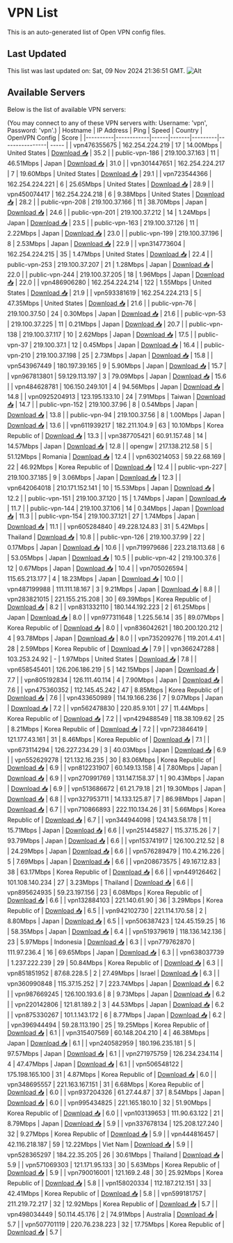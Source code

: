# VPN List

This is an auto-generated list of Open VPN config files.

## Last Updated

This list was last updated on: Sat, 09 Nov 2024 21:36:51 GMT.
![Alt](https://repobeats.axiom.co/api/embed/186b98318ef1479477931607c1ad7d823f12451f.svg "Repobeats analytics image")

## Available Servers

Below is the list of available VPN servers:

(You may connect to any of these VPN servers with: Username: 'vpn', Password: 'vpn'.)
| Hostname | IP Address | Ping | Speed | Country | OpenVPN Config | Score |
|----------|------------|------|-------|---------|----------------| ----- |
| vpn476355675 | 162.254.224.219 | 17 | 14.00Mbps | United States | [Download 📥](./configs/server_0_US.ovpn) | 35.2 |
| public-vpn-186 | 219.100.37.163 | 11 | 46.51Mbps | Japan | [Download 📥](./configs/server_1_JP.ovpn) | 31.0 |
| vpn301447651 | 162.254.224.217 | 7 | 19.60Mbps | United States | [Download 📥](./configs/server_2_US.ovpn) | 29.1 |
| vpn723544366 | 162.254.224.221 | 6 | 25.65Mbps | United States | [Download 📥](./configs/server_3_US.ovpn) | 28.9 |
| vpn450074417 | 162.254.224.218 | 6 | 9.38Mbps | United States | [Download 📥](./configs/server_4_US.ovpn) | 28.2 |
| public-vpn-208 | 219.100.37.166 | 11 | 38.70Mbps | Japan | [Download 📥](./configs/server_5_JP.ovpn) | 24.6 |
| public-vpn-201 | 219.100.37.212 | 14 | 1.24Mbps | Japan | [Download 📥](./configs/server_6_JP.ovpn) | 23.5 |
| public-vpn-163 | 219.100.37.126 | 11 | 2.22Mbps | Japan | [Download 📥](./configs/server_7_JP.ovpn) | 23.0 |
| public-vpn-199 | 219.100.37.196 | 8 | 2.53Mbps | Japan | [Download 📥](./configs/server_8_JP.ovpn) | 22.9 |
| vpn314773604 | 162.254.224.215 | 35 | 1.47Mbps | United States | [Download 📥](./configs/server_9_US.ovpn) | 22.4 |
| public-vpn-253 | 219.100.37.207 | 21 | 1.28Mbps | Japan | [Download 📥](./configs/server_10_JP.ovpn) | 22.0 |
| public-vpn-244 | 219.100.37.205 | 18 | 1.96Mbps | Japan | [Download 📥](./configs/server_11_JP.ovpn) | 22.0 |
| vpn486906280 | 162.254.224.214 | 122 | 1.55Mbps | United States | [Download 📥](./configs/server_12_US.ovpn) | 21.9 |
| vpn593381619 | 162.254.224.213 | 5 | 47.35Mbps | United States | [Download 📥](./configs/server_13_US.ovpn) | 21.6 |
| public-vpn-76 | 219.100.37.50 | 24 | 0.30Mbps | Japan | [Download 📥](./configs/server_14_JP.ovpn) | 21.6 |
| public-vpn-53 | 219.100.37.225 | 11 | 0.21Mbps | Japan | [Download 📥](./configs/server_15_JP.ovpn) | 20.7 |
| public-vpn-138 | 219.100.37.117 | 10 | 2.62Mbps | Japan | [Download 📥](./configs/server_16_JP.ovpn) | 17.5 |
| public-vpn-37 | 219.100.37.1 | 12 | 0.45Mbps | Japan | [Download 📥](./configs/server_17_JP.ovpn) | 16.4 |
| public-vpn-210 | 219.100.37.198 | 25 | 2.73Mbps | Japan | [Download 📥](./configs/server_18_JP.ovpn) | 15.8 |
| vpn543967449 | 180.197.39.165 | 9 | 5.90Mbps | Japan | [Download 📥](./configs/server_19_JP.ovpn) | 15.7 |
| vpn967813801 | 59.129.113.197 | 3 | 79.09Mbps | Japan | [Download 📥](./configs/server_20_JP.ovpn) | 15.6 |
| vpn484628781 | 106.150.249.101 | 4 | 94.56Mbps | Japan | [Download 📥](./configs/server_21_JP.ovpn) | 14.8 |
| vpn0925204913 | 123.195.133.10 | 24 | 7.91Mbps | Taiwan | [Download 📥](./configs/server_22_TW.ovpn) | 14.7 |
| public-vpn-152 | 219.100.37.96 | 8 | 0.54Mbps | Japan | [Download 📥](./configs/server_23_JP.ovpn) | 13.8 |
| public-vpn-94 | 219.100.37.56 | 8 | 1.00Mbps | Japan | [Download 📥](./configs/server_24_JP.ovpn) | 13.6 |
| vpn611939217 | 182.211.104.9 | 63 | 10.10Mbps | Korea Republic of | [Download 📥](./configs/server_25_KR.ovpn) | 13.3 |
| vpn387705421 | 60.91.157.48 | 14 | 14.57Mbps | Japan | [Download 📥](./configs/server_26_JP.ovpn) | 12.8 |
| opengw | 217.138.212.58 | 5 | 51.12Mbps | Romania | [Download 📥](./configs/server_27_RO.ovpn) | 12.4 |
| vpn630214053 | 59.22.68.169 | 22 | 46.92Mbps | Korea Republic of | [Download 📥](./configs/server_28_KR.ovpn) | 12.4 |
| public-vpn-227 | 219.100.37.185 | 9 | 3.06Mbps | Japan | [Download 📥](./configs/server_29_JP.ovpn) | 12.3 |
| vpn642064018 | 210.171.152.141 | 10 | 15.53Mbps | Japan | [Download 📥](./configs/server_30_JP.ovpn) | 12.2 |
| public-vpn-151 | 219.100.37.120 | 15 | 1.74Mbps | Japan | [Download 📥](./configs/server_31_JP.ovpn) | 11.7 |
| public-vpn-144 | 219.100.37.106 | 14 | 0.34Mbps | Japan | [Download 📥](./configs/server_32_JP.ovpn) | 11.3 |
| public-vpn-154 | 219.100.37.121 | 27 | 1.74Mbps | Japan | [Download 📥](./configs/server_33_JP.ovpn) | 11.1 |
| vpn605284840 | 49.228.124.83 | 31 | 5.42Mbps | Thailand | [Download 📥](./configs/server_34_TH.ovpn) | 10.8 |
| public-vpn-126 | 219.100.37.99 | 22 | 0.17Mbps | Japan | [Download 📥](./configs/server_35_JP.ovpn) | 10.6 |
| vpn719979686 | 223.218.113.68 | 6 | 53.05Mbps | Japan | [Download 📥](./configs/server_36_JP.ovpn) | 10.5 |
| public-vpn-42 | 219.100.37.6 | 12 | 0.67Mbps | Japan | [Download 📥](./configs/server_37_JP.ovpn) | 10.4 |
| vpn705026594 | 115.65.213.177 | 4 | 18.23Mbps | Japan | [Download 📥](./configs/server_38_JP.ovpn) | 10.0 |
| vpn487199988 | 111.111.18.167 | 3 | 9.21Mbps | Japan | [Download 📥](./configs/server_39_JP.ovpn) | 8.8 |
| vpn283821015 | 221.155.215.208 | 30 | 69.39Mbps | Korea Republic of | [Download 📥](./configs/server_40_KR.ovpn) | 8.2 |
| vpn831332110 | 180.144.192.223 | 2 | 61.25Mbps | Japan | [Download 📥](./configs/server_41_JP.ovpn) | 8.0 |
| vpn977311648 | 1.225.56.14 | 35 | 89.07Mbps | Korea Republic of | [Download 📥](./configs/server_42_KR.ovpn) | 8.0 |
| vpn836042621 | 180.200.120.212 | 4 | 93.78Mbps | Japan | [Download 📥](./configs/server_43_JP.ovpn) | 8.0 |
| vpn735209276 | 119.201.4.41 | 28 | 2.59Mbps | Korea Republic of | [Download 📥](./configs/server_44_KR.ovpn) | 7.9 |
| vpn366247288 | 103.253.24.92 | - | 1.97Mbps | United States | [Download 📥](./configs/server_45_US.ovpn) | 7.8 |
| vpn658545401 | 126.206.186.219 | 5 | 142.15Mbps | Japan | [Download 📥](./configs/server_46_JP.ovpn) | 7.7 |
| vpn805192834 | 126.111.40.114 | 4 | 7.90Mbps | Japan | [Download 📥](./configs/server_47_JP.ovpn) | 7.6 |
| vpn475360352 | 112.145.45.242 | 47 | 8.85Mbps | Korea Republic of | [Download 📥](./configs/server_48_KR.ovpn) | 7.6 |
| vpn433650989 | 114.19.166.236 | 7 | 9.07Mbps | Japan | [Download 📥](./configs/server_49_JP.ovpn) | 7.2 |
| vpn562478830 | 220.85.9.101 | 27 | 11.44Mbps | Korea Republic of | [Download 📥](./configs/server_50_KR.ovpn) | 7.2 |
| vpn429488549 | 118.38.109.62 | 25 | 8.21Mbps | Korea Republic of | [Download 📥](./configs/server_51_KR.ovpn) | 7.2 |
| vpn723846419 | 121.177.43.161 | 31 | 8.46Mbps | Korea Republic of | [Download 📥](./configs/server_52_KR.ovpn) | 7.1 |
| vpn673114294 | 126.227.234.29 | 3 | 40.03Mbps | Japan | [Download 📥](./configs/server_53_JP.ovpn) | 6.9 |
| vpn552629278 | 121.132.16.235 | 30 | 83.06Mbps | Korea Republic of | [Download 📥](./configs/server_54_KR.ovpn) | 6.9 |
| vpn812231907 | 60.149.13.158 | 4 | 7.80Mbps | Japan | [Download 📥](./configs/server_55_JP.ovpn) | 6.9 |
| vpn270991769 | 131.147.158.37 | 1 | 90.43Mbps | Japan | [Download 📥](./configs/server_56_JP.ovpn) | 6.9 |
| vpn513686672 | 61.21.79.18 | 21 | 19.30Mbps | Japan | [Download 📥](./configs/server_57_JP.ovpn) | 6.8 |
| vpn327953711 | 14.133.125.87 | 7 | 86.98Mbps | Japan | [Download 📥](./configs/server_58_JP.ovpn) | 6.7 |
| vpn710866893 | 222.110.134.26 | 31 | 5.66Mbps | Korea Republic of | [Download 📥](./configs/server_59_KR.ovpn) | 6.7 |
| vpn344944098 | 124.143.58.178 | 11 | 15.71Mbps | Japan | [Download 📥](./configs/server_60_JP.ovpn) | 6.6 |
| vpn251445827 | 115.37.15.26 | 7 | 93.79Mbps | Japan | [Download 📥](./configs/server_61_JP.ovpn) | 6.6 |
| vpn153741917 | 126.100.212.52 | 8 | 24.29Mbps | Japan | [Download 📥](./configs/server_62_JP.ovpn) | 6.6 |
| vpn576289479 | 110.4.216.226 | 5 | 7.69Mbps | Japan | [Download 📥](./configs/server_63_JP.ovpn) | 6.6 |
| vpn208673575 | 49.167.12.83 | 38 | 63.17Mbps | Korea Republic of | [Download 📥](./configs/server_64_KR.ovpn) | 6.6 |
| vpn449126462 | 101.108.140.234 | 27 | 3.23Mbps | Thailand | [Download 📥](./configs/server_65_TH.ovpn) | 6.6 |
| vpn895624935 | 59.23.197.156 | 23 | 6.08Mbps | Korea Republic of | [Download 📥](./configs/server_66_KR.ovpn) | 6.6 |
| vpn132884103 | 221.140.61.90 | 36 | 3.29Mbps | Korea Republic of | [Download 📥](./configs/server_67_KR.ovpn) | 6.5 |
| vpn942102730 | 221.114.170.58 | 2 | 8.80Mbps | Japan | [Download 📥](./configs/server_68_JP.ovpn) | 6.5 |
| vpn506387423 | 124.45.159.25 | 16 | 58.35Mbps | Japan | [Download 📥](./configs/server_69_JP.ovpn) | 6.4 |
| vpn519379619 | 118.136.142.136 | 23 | 5.97Mbps | Indonesia | [Download 📥](./configs/server_70_ID.ovpn) | 6.3 |
| vpn779762870 | 111.97.236.4 | 16 | 69.65Mbps | Japan | [Download 📥](./configs/server_71_JP.ovpn) | 6.3 |
| vpn638037739 | 1.237.222.239 | 29 | 50.84Mbps | Korea Republic of | [Download 📥](./configs/server_72_KR.ovpn) | 6.3 |
| vpn851851952 | 87.68.228.5 | 2 | 27.49Mbps | Israel | [Download 📥](./configs/server_73_IL.ovpn) | 6.3 |
| vpn360990848 | 115.37.15.252 | 7 | 223.74Mbps | Japan | [Download 📥](./configs/server_74_JP.ovpn) | 6.2 |
| vpn987669245 | 126.100.193.6 | 8 | 9.73Mbps | Japan | [Download 📥](./configs/server_75_JP.ovpn) | 6.2 |
| vpn220142806 | 121.81.189.2 | 3 | 44.53Mbps | Japan | [Download 📥](./configs/server_76_JP.ovpn) | 6.2 |
| vpn875330267 | 101.1.143.172 | 6 | 8.77Mbps | Japan | [Download 📥](./configs/server_77_JP.ovpn) | 6.2 |
| vpn396944494 | 59.28.113.190 | 25 | 19.25Mbps | Korea Republic of | [Download 📥](./configs/server_78_KR.ovpn) | 6.1 |
| vpn315407569 | 60.148.204.210 | 4 | 46.38Mbps | Japan | [Download 📥](./configs/server_79_JP.ovpn) | 6.1 |
| vpn240582959 | 180.196.235.181 | 5 | 97.57Mbps | Japan | [Download 📥](./configs/server_80_JP.ovpn) | 6.1 |
| vpn271975759 | 126.234.234.114 | 4 | 47.47Mbps | Japan | [Download 📥](./configs/server_81_JP.ovpn) | 6.1 |
| vpn506548122 | 175.198.165.100 | 31 | 4.87Mbps | Korea Republic of | [Download 📥](./configs/server_82_KR.ovpn) | 6.0 |
| vpn348695557 | 221.163.167.151 | 31 | 6.68Mbps | Korea Republic of | [Download 📥](./configs/server_83_KR.ovpn) | 6.0 |
| vpn937204326 | 61.27.44.87 | 37 | 8.54Mbps | Japan | [Download 📥](./configs/server_84_JP.ovpn) | 6.0 |
| vpn995434825 | 221.165.180.10 | 32 | 51.90Mbps | Korea Republic of | [Download 📥](./configs/server_85_KR.ovpn) | 6.0 |
| vpn103139653 | 111.90.63.122 | 21 | 8.79Mbps | Japan | [Download 📥](./configs/server_86_JP.ovpn) | 5.9 |
| vpn337678134 | 125.208.127.240 | 32 | 9.27Mbps | Korea Republic of | [Download 📥](./configs/server_87_KR.ovpn) | 5.9 |
| vpn444816457 | 42.116.218.187 | 59 | 12.22Mbps | Viet Nam | [Download 📥](./configs/server_88_VN.ovpn) | 5.9 |
| vpn528365297 | 184.22.35.205 | 26 | 30.61Mbps | Thailand | [Download 📥](./configs/server_89_TH.ovpn) | 5.9 |
| vpn571069303 | 121.171.95.133 | 30 | 5.63Mbps | Korea Republic of | [Download 📥](./configs/server_90_KR.ovpn) | 5.9 |
| vpn790016001 | 121.169.2.48 | 30 | 25.92Mbps | Korea Republic of | [Download 📥](./configs/server_91_KR.ovpn) | 5.8 |
| vpn158020334 | 112.187.212.151 | 33 | 42.41Mbps | Korea Republic of | [Download 📥](./configs/server_92_KR.ovpn) | 5.8 |
| vpn599181757 | 211.219.72.217 | 32 | 12.92Mbps | Korea Republic of | [Download 📥](./configs/server_93_KR.ovpn) | 5.7 |
| vpn498034449 | 50.114.45.176 | 2 | 74.91Mbps | Australia | [Download 📥](./configs/server_94_AU.ovpn) | 5.7 |
| vpn507701119 | 220.76.238.223 | 32 | 17.75Mbps | Korea Republic of | [Download 📥](./configs/server_95_KR.ovpn) | 5.7 |
